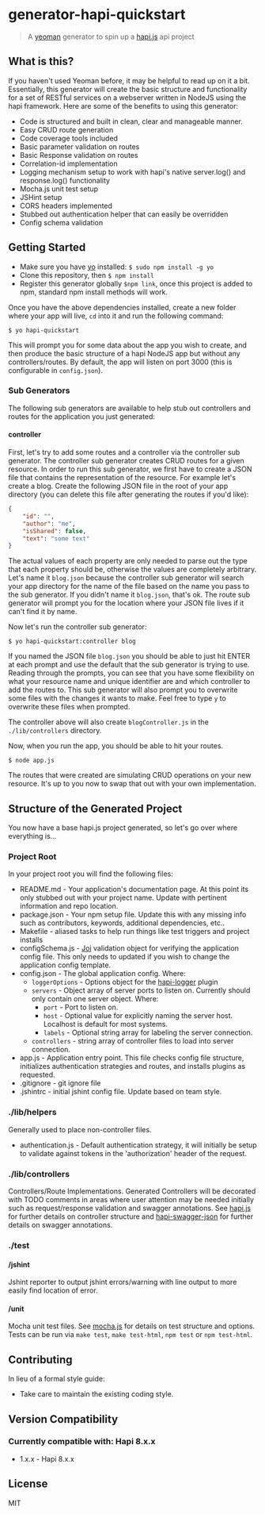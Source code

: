 # generator-hapi-quickstart

> A [yeoman](http://yeoman.io/index.html) generator to spin up a [hapi.js](http://hapijs.com) api project


## What is this?

If you haven't used Yeoman before, it may be helpful to read up on it a bit. Essentially, this generator will create the basic structure and functionality for a set of RESTful services on a webserver written in NodeJS using the hapi framework. Here are some of the benefits to using this generator:

* Code is structured and built in clean, clear and manageable manner.
* Easy CRUD route generation
* Code coverage tools included
* Basic parameter validation on routes
* Basic Response validation on routes
* Correlation-id implementation
* Logging mechanism setup to work with hapi's native server.log() and response.log() functionality
* Mocha.js unit test setup
* JSHint setup
* CORS headers implemented
* Stubbed out authentication helper that can easily be overridden
* Config schema validation


## Getting Started
- Make sure you have [yo](https://github.com/yeoman/yo) installed: `$ sudo npm install -g yo`
- Clone this repository, then `$ npm install`
- Register this generator globally `$npm link`, once this project is added to npm, standard npm install methods will work.

Once you have the above dependencies installed, create a new folder where your app will live, `cd` into it and run the following command:

```
$ yo hapi-quickstart
```

This will prompt you for some data about the app you wish to create, and then produce the basic structure of a hapi NodeJS app but without any controllers/routes. By default, the app will listen on port 3000 (this is configurable in `config.json`).


### Sub Generators

The following sub generators are available to help stub out controllers and routes for the application you just generated:

#### controller

First, let's try to add some routes and a controller via the controller sub generator. The controller sub generator creates CRUD routes for a given resource. In order to run this sub generator, we first have to create a JSON file that contains the representation of the resource. For example let's create a blog. Create the following JSON file in the root of your app directory (you can delete this file after generating the routes if you'd like):

```json
{
	"id": "",
	"author": "me",
	"isShared": false,
	"text": "some text"
}
```
The actual values of each property are only needed to parse out the type that each property should be, otherwise the values are completely arbitrary. Let's name it `blog.json` because the controller sub generator will search your app directory for the name of the file based on the name you pass to the sub generator. If you didn't name it `blog.json`, that's ok. The route sub generator will prompt you for the location where your JSON file lives if it can't find it by name.

Now let's run the controller sub generator:

```
$ yo hapi-quickstart:controller blog
```

If you named the JSON file `blog.json` you should be able to just hit ENTER at each prompt and use the default that the sub generator is trying to use. Reading through the prompts, you can see that you have some flexibility on what your resource name and unique identifier are and which controller to add the routes to. This sub generator will also prompt you to overwrite some files with the changes it wants to make. Feel free to type `y` to overwrite these files when prompted.

The controller above will also create `blogController.js` in the `./lib/controllers` directory.

Now, when you run the app, you should be able to hit your routes.

```
$ node app.js
```

The routes that were created are simulating CRUD operations on your new resource. It's up to you now to swap that out with your own implementation.


## Structure of the Generated Project

You now have a base hapi.js project generated, so let's go over where everything is...

### Project Root

In your project root you will find the following files:

* README.md - Your application's documentation page. At this point its only stubbed out with your project name. Update with pertinent information and repo location.
* package.json - Your npm setup file. Update this with any missing info such as contributors, keywords, additional dependencies, etc..
* Makefile - aliased tasks to help run things like test triggers and project installs
* configSchema.js - [Joi](https://github.com/hapijs/joi) validation object for verifying the application config file. This only needs to updated if you wish to change the application config template.
* config.json - The global application config. Where:
	* `loggerOptions` - Options object for the [hapi-logger](https://github.com/mac-/hapi-logger) plugin
	* `servers` - Object array of server ports to listen on. Currently should only contain one server object.  Where:
		* `port` - Port to listen on.
		* `host` - Optional value for explicitly naming the server host. Localhost is default for most systems.
		* `labels` - Optional string array for labeling the server connection.
	* `controllers` - string array of controller files to load into server connection.
* app.js - Application entry point. This file checks config file structure, initializes authentication strategies and routes, and installs plugins as requested. 
* .gitignore - git ignore file
* .jshintrc - initial jshint config file. Update based on team style.

### ./lib/helpers

Generally used to place non-controller files.

* authentication.js - Default authentication strategy, it will initially be setup to validate against tokens in the 'authorization' header of the request.

### ./lib/controllers

Controllers/Route Implementations. Generated Controllers will be decorated with TODO comments in areas where user attention may be needed initially such as request/response validation and swagger annotations. See [hapi.js](http://hapijs.com/api) for further details on controller structure and [hapi-swagger-json](https://github.com/jmlue42/hapi-swagger-json) for further details on swagger annotations.

### ./test

#### /jshint

Jshint reporter to output jshint errors/warning with line output to more easily find location of error.

#### /unit

Mocha unit test files. See [mocha.js](http://mochajs.org/) for details on test structure and options. Tests can be run via `make test`, `make test-html`, `npm test` or `npm test-html`.

## Contributing

In lieu of a formal style guide: 

* Take care to maintain the existing coding style. 

## Version Compatibility

### Currently compatible with: Hapi 8.x.x

* 1.x.x - Hapi 8.x.x

## License

MIT
